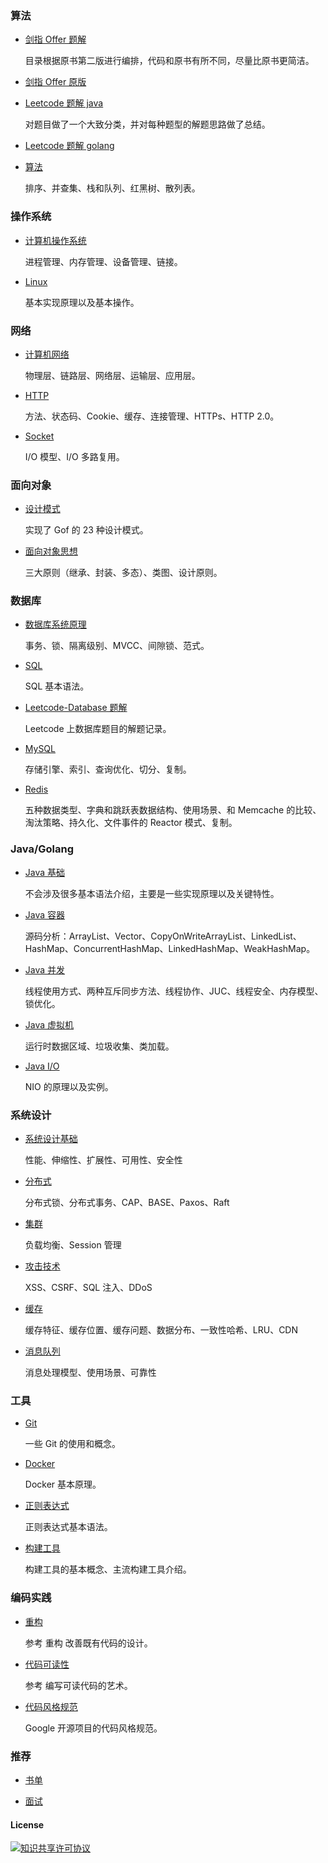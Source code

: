 ###  算法

- [剑指 Offer 题解](cs-base1/notes/剑指%20offer%20题解.md)

  目录根据原书第二版进行编排，代码和原书有所不同，尽量比原书更简洁。

- [剑指 Offer 原版](https://github.com/zhedahht/CodingInterviewChinese2)

- [Leetcode 题解 java](cs-base1/notes/Leetcode%20题解.md)

  对题目做了一个大致分类，并对每种题型的解题思路做了总结。 

- [Leetcode 题解 golang](cs-golang)

 - [算法](cs-base1/notes/算法.md)

   排序、并查集、栈和队列、红黑树、散列表。

###  操作系统

- [计算机操作系统](cs-base1/notes/计算机操作系统.md)

  进程管理、内存管理、设备管理、链接。

- [Linux](cs-base1/notes/Linux.md)

  基本实现原理以及基本操作。

###  网络 

- [计算机网络]( cs-base1/notes/计算机网络.md)

  物理层、链路层、网络层、运输层、应用层。

- [HTTP]( cs-base1/notes/HTTP.md)

  方法、状态码、Cookie、缓存、连接管理、HTTPs、HTTP 2.0。

- [Socket]( cs-base1/notes/Socket.md)

  I/O 模型、I/O 多路复用。

###  面向对象

- [设计模式]( cs-base1/notes/设计模式.md)

  实现了 Gof 的 23 种设计模式。

- [面向对象思想]( cs-base1/notes/面向对象思想.md)

  三大原则（继承、封装、多态）、类图、设计原则。

###  数据库 

- [数据库系统原理]( cs-base1/notes/数据库系统原理.md)

  事务、锁、隔离级别、MVCC、间隙锁、范式。

- [SQL]( cs-base1/notes/SQL.md)

  SQL 基本语法。

- [Leetcode-Database 题解]( cs-base1/notes/Leetcode-Database%20题解.md)

  Leetcode 上数据库题目的解题记录。

- [MySQL]( cs-base1/notes/MySQL.md)

  存储引擎、索引、查询优化、切分、复制。

- [Redis]( cs-base1/notes/Redis.md)

  五种数据类型、字典和跳跃表数据结构、使用场景、和 Memcache 的比较、淘汰策略、持久化、文件事件的 Reactor 模式、复制。

### Java/Golang

- [Java 基础]( cs-base1/notes/Java%20基础.md)

  不会涉及很多基本语法介绍，主要是一些实现原理以及关键特性。

- [Java 容器]( cs-base1/notes/Java%20容器.md)

  源码分析：ArrayList、Vector、CopyOnWriteArrayList、LinkedList、HashMap、ConcurrentHashMap、LinkedHashMap、WeakHashMap。

- [Java 并发]( cs-base1/notes/Java%20并发.md)

  线程使用方式、两种互斥同步方法、线程协作、JUC、线程安全、内存模型、锁优化。

- [Java 虚拟机]( cs-base1/notes/Java%20虚拟机.md)

  运行时数据区域、垃圾收集、类加载。

- [Java I/O]( cs-base1/notes/Java%20IO.md)

  NIO 的原理以及实例。

###  系统设计 

- [系统设计基础]( cs-base1/notes/系统设计基础.md)

  性能、伸缩性、扩展性、可用性、安全性

- [分布式]( cs-base1/notes/分布式.md)

  分布式锁、分布式事务、CAP、BASE、Paxos、Raft

- [集群]( cs-base1/notes/集群.md)

  负载均衡、Session 管理

- [攻击技术]( cs-base1/notes/攻击技术.md)

  XSS、CSRF、SQL 注入、DDoS

- [缓存]( cs-base1/notes/缓存.md)

  缓存特征、缓存位置、缓存问题、数据分布、一致性哈希、LRU、CDN

- [消息队列]( cs-base1/notes/消息队列.md)

  消息处理模型、使用场景、可靠性

###  工具 

- [Git]( cs-base1/notes/Git.md)

  一些 Git 的使用和概念。

- [Docker]( cs-base1/notes/Docker.md)

  Docker 基本原理。

- [正则表达式]( cs-base1/notes/正则表达式.md)

  正则表达式基本语法。

- [构建工具]( cs-base1/notes/构建工具.md)

  构建工具的基本概念、主流构建工具介绍。

###  编码实践 

- [重构]( cs-base1/notes/重构.md)

  参考 重构 改善既有代码的设计。

- [代码可读性]( cs-base1/notes/代码可读性.md)

  参考 编写可读代码的艺术。

- [代码风格规范]( cs-base1/notes/代码风格规范.md)

  Google 开源项目的代码风格规范。

###  推荐

- [书单](https://github.com/sigmoid3/to_offers/blob/master/cs-base1/BOOKLIST.md)

- [面试](cs-question/README.md)

#### License
<a rel="license" href="http://creativecommons.org/licenses/by-nc-sa/4.0/"><img alt="知识共享许可协议" style="border-width:0" src="https://i.creativecommons.org/l/by-nc-sa/4.0/88x31.png" /></a>